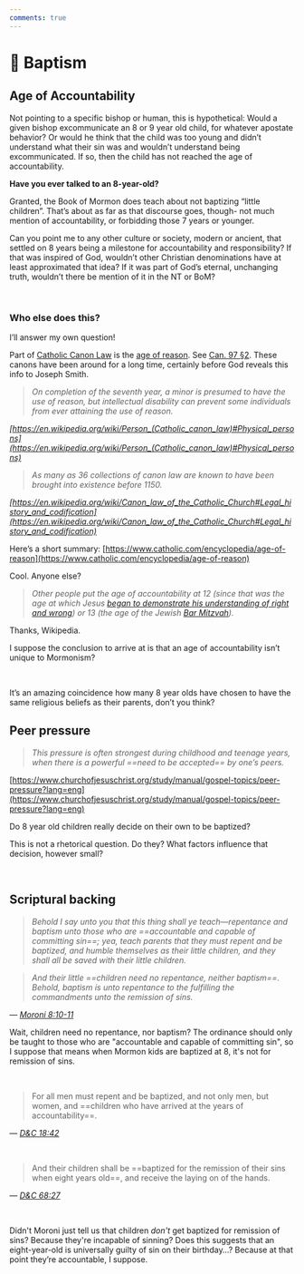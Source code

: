 ```yaml
---
comments: true
---
```

# 🌊 Baptism
## Age of Accountability
Not pointing to a specific bishop or human, this is hypothetical: Would a given bishop excommunicate an 8 or 9 year old child, for whatever apostate behavior? Or would he think that the child was too young and didn’t understand what their sin was and wouldn’t understand being excommunicated. If so, then the child has not reached the age of accountability.

**Have you ever talked to an 8-year-old?**

Granted, the Book of Mormon does teach about not baptizing “little children”. That’s about as far as that discourse goes, though- not much mention of accountability, or forbidding those 7 years or younger.

Can you point me to any other culture or society, modern or ancient, that settled on 8 years being a milestone for accountability and responsibility? If that was inspired of God, wouldn’t other Christian denominations have at least approximated that idea? If it was part of God’s eternal, unchanging truth, wouldn’t there be mention of it in the NT or BoM?

&nbsp;

### Who else does this?
I’ll answer my own question!

Part of [Catholic Canon Law](https://en.wikipedia.org/wiki/Person_(Catholic_canon_law)\#Age_of_reason) is the [age of reason](https://en.wikipedia.org/wiki/Age_of_accountability#cite_note-1). See [Can. 97 §2](https://www.vatican.va/archive/cod-iuris-canonici/eng/documents/cic_lib1-cann96-123_en.html). These canons have been around for a long time, certainly before God reveals this info to Joseph Smith.

> *On completion of the seventh year, a minor is presumed to have the use of reason, but intellectual disability can prevent some individuals from ever attaining the use of reason.*

_[https://en.wikipedia.org/wiki/Person_(Catholic_canon_law)#Physical_persons](https://en.wikipedia.org/wiki/Person_(Catholic_canon_law)#Physical_persons)_

> *As many as 36 collections of canon law are known to have been brought into existence before 1150.*

_[https://en.wikipedia.org/wiki/Canon_law_of_the_Catholic_Church#Legal_history_and_codification](https://en.wikipedia.org/wiki/Canon_law_of_the_Catholic_Church#Legal_history_and_codification)_

Here’s a short summary: [https://www.catholic.com/encyclopedia/age-of-reason](https://www.catholic.com/encyclopedia/age-of-reason)

Cool. Anyone else?

> *Other people put the age of accountability at 12 (since that was the age at which Jesus [began to demonstrate his understanding of right and wrong](https://en.wikipedia.org/wiki/Finding_in_the_Temple)) or 13 (the age of the Jewish [Bar Mitzvah](https://en.wikipedia.org/wiki/Bar_Mitzvah)).*

Thanks, Wikipedia.

I suppose the conclusion to arrive at is that an age of accountability isn’t unique to Mormonism?

&nbsp;

It’s an amazing coincidence how many 8 year olds have chosen to have the same religious beliefs as their parents, don’t you think?

## Peer pressure
> *This pressure is often strongest during childhood and teenage years, when there is a powerful ==need to be accepted== by one’s peers.*

[https://www.churchofjesuschrist.org/study/manual/gospel-topics/peer-pressure?lang=eng](https://www.churchofjesuschrist.org/study/manual/gospel-topics/peer-pressure?lang=eng)

Do 8 year old children really decide on their own to be baptized?

This is not a rhetorical question. Do they? What factors influence that decision, however small?

&nbsp;

## Scriptural backing
> *Behold I say unto you that this thing shall ye teach—repentance and baptism unto those who are ==accountable and capable of committing sin==; yea, teach parents that they must repent and be baptized, and humble themselves as their little children, and they shall all be saved with their little children.*

> *And their little ==children need no repentance, neither baptism==. Behold, baptism is unto repentance to the fulfilling the commandments unto the remission of sins.*

— _[Moroni 8:10-11](https://www.churchofjesuschrist.org/study/scriptures/bofm/moro/8?lang=eng&id=p10-p11#p10)_

Wait, children need no repentance, nor baptism? The ordinance should only be taught to those who are "accountable and capable of committing sin", so I suppose that means when Mormon kids are baptized at 8, it's not for remission of sins.

&nbsp;

> For all men must repent and be baptized, and not only men, but women, and ==children who have arrived at the years of accountability==.

— _[D&C 18:42](https://www.churchofjesuschrist.org/study/scriptures/dc-testament/dc/18?lang=eng&id=p42#p42)_

&nbsp;

> And their children shall be ==baptized for the remission of their sins when eight years old==, and receive the laying on of the hands.

— _[D&C 68:27](https://www.churchofjesuschrist.org/study/scriptures/dc-testament/dc/68?lang=eng&id=p27#p27)_

&nbsp;

Didn't Moroni just tell us that children *don't* get baptized for remission of sins? Because they're incapable of sinning? Does this suggests that an eight-year-old is universally guilty of sin on their birthday…? Because at that point they’re accountable, I suppose.